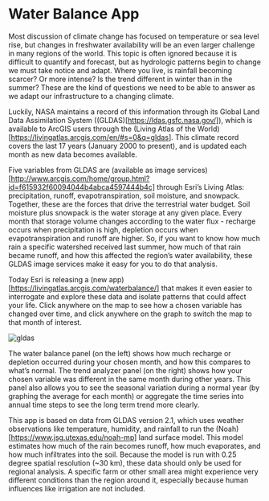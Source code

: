 # Water Balance App

Most discussion of climate change has focused on temperature or sea level rise, but changes in freshwater availability will be an even larger challenge in many regions of the world. This topic is often ignored because it is difficult to quantify and forecast, but as hydrologic patterns begin to change we must take notice and adapt. Where you live, is rainfall becoming scarcer? Or more intense? Is the trend different in winter than in the summer? These are the kind of questions we need to be able to answer as we adapt our infrastructure to a changing climate.

Luckily, NASA maintains a record of this information through its Global Land Data Assimilation System ((GLDAS)[https://ldas.gsfc.nasa.gov/]), which is available to ArcGIS users through the (Living Atlas of the World)[https://livingatlas.arcgis.com/en/#s=0&q=gldas]. This climate record covers the last 17 years (January 2000 to present), and is updated each month as new data becomes available. 

Five variables from GLDAS are (available as image services)[http://www.arcgis.com/home/group.html?id=f615932f60094044b4abca4597444b4c] through Esri’s Living Atlas: precipitation, runoff, evapotranspiration, soil moisture, and snowpack. Together, these are the forces that drive the terrestrial water budget. Soil moisture plus snowpack is the water storage at any given place. Every month that storage volume changes according to the water flux - recharge occurs when precipitation is high, depletion occurs when evapotranspiration and runoff are higher. So, if you want to know how much rain a specific watershed received last summer, how much of that rain became runoff, and how this affected the region’s water availability, these GLDAS image services make it easy for you to do that analysis.

Today Esri is releasing a (new app)[https://livingatlas.arcgis.com/waterbalance/] that makes it even easier to interrogate and explore these data and isolate patterns that could affect your life. Click anywhere on the map to see how a chosen variable has changed over time, and click anywhere on the graph to switch the map to that month of interest.

![gldas](https://blogs.esri.com/esri/arcgis/files/2017/09/gldas.gif)

The water balance panel (on the left) shows how much recharge or depletion occurred during your chosen month, and how this compares to what’s normal. The trend analyzer panel (on the right) shows how your chosen variable was different in the same month during other years. This panel also allows you to see the seasonal variation during a normal year (by graphing the average for each month) or aggregate the time series into annual time steps to see the long term trend more clearly.

This app is based on data from GLDAS version 2.1, which uses weather observations like temperature, humidity, and rainfall to run the (Noah)[https://www.jsg.utexas.edu/noah-mp] land surface model. This model estimates how much of the rain becomes runoff, how much evaporates, and how much infiltrates into the soil. Because the model is run with 0.25 degree spatial resolution (~30 km), these data should only be used for regional analysis. A specific farm or other small area might experience very different conditions than the region around it, especially because human influences like irrigation are not included.
